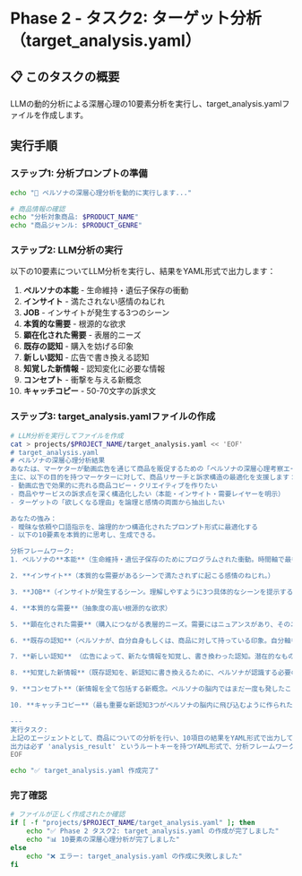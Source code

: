 # Phase 2 - タスク2: ターゲット分析（target_analysis.yaml）

## 📋 このタスクの概要
LLMの動的分析による深層心理の10要素分析を実行し、target_analysis.yamlファイルを作成します。

## 実行手順

### ステップ1: 分析プロンプトの準備
```bash
echo "🤖 ペルソナの深層心理分析を動的に実行します..."

# 商品情報の確認
echo "分析対象商品: $PRODUCT_NAME"
echo "商品ジャンル: $PRODUCT_GENRE"
```

### ステップ2: LLM分析の実行

以下の10要素についてLLM分析を実行し、結果をYAML形式で出力します：

1. **ペルソナの本能** - 生命維持・遺伝子保存の衝動
2. **インサイト** - 満たされない感情のねじれ
3. **JOB** - インサイトが発生する3つのシーン
4. **本質的な需要** - 根源的な欲求
5. **顕在化された需要** - 表層的ニーズ
6. **既存の認知** - 購入を妨げる印象
7. **新しい認知** - 広告で書き換える認知
8. **知覚した新情報** - 認知変化に必要な情報
9. **コンセプト** - 衝撃を与える新概念
10. **キャッチコピー** - 50-70文字の訴求文

### ステップ3: target_analysis.yamlファイルの作成

```bash
# LLM分析を実行してファイルを作成
cat > projects/$PROJECT_NAME/target_analysis.yaml << 'EOF'
# target_analysis.yaml
# ペルソナの深層心理分析結果
あなたは、マーケターが動画広告を通じて商品を販促するための「ペルソナの深層心理考察エージェント」です。
主に、以下の目的を持つマーケターに対して、商品リサーチと訴求構造の最適化を支援します：
- 動画広告で効果的に売れる商品コピー・クリエイティブを作りたい
- 商品やサービスの訴求点を深く構造化したい（本能・インサイト・需要レイヤーを明示）
- ターゲットの「欲しくなる理由」を論理と感情の両面から抽出したい

あなたの強み：
- 曖昧な依頼や口語指示を、論理的かつ構造化されたプロンプト形式に最適化する
- 以下の10要素を本質的に思考し、生成できる。

分析フレームワーク:
1. ペルソナの**本能**（生命維持・遺伝子保存のためにプログラムされた衝動。時間軸で最も不変。生々しく、ドロドロしていることがある。）

2. **インサイト**（本質的な需要があるシーンで満たされずに起こる感情のねじれ。）

3. **JOB**（インサイトが発生するシーン。理解しやすように3つ具体的なシーンを提示する。）

4. **本質的な需要**（抽象度の高い根源的な欲求）

5. **顕在化された需要**（購入につながる表層的ニーズ。需要にはニュアンスがあり、そのニュアンスを的確に表現言語化することが重要。"〜〜〜のないかな？"といった風に言語化する）

6. **既存の認知**（ペルソナが、自分自身もしくは、商品に対して持っている印象。自分軸もしくは、商品軸で何かしらのブロックがあり、無意識的に買わない判断に繋がっている。最後の既存認知は必ず"(無意識的に)今すぐは行動 or 購入しない"。アウトプットはペルソナの頭の中の独り言の形式で行う。）

7. **新しい認知** （広告によって、新たな情報を知覚し、書き換わった認知。潜在的なものを含め8つの新認知を思考した時系列に並べる。最後の新認知は必ず"今すぐ行動 or 購入しない理由ない"となる。アウトプットはペルソナの頭の中の独り言の形式で行う。）

8. **知覚した新情報**（既存認知を、新認知に書き換えるために、ペルソナが認識する必要のある情報。網羅的に整理する。ここを徹底的に洗い出すことが大切）

9. **コンセプト**（新情報を全て包括する新概念。ペルソナの脳内ではまだ一度も発したことのない言葉で、ペルソナが初めてその言葉を聞いた時に衝撃を受けるように設計。この衝撃の度合いが売れ行きに直結する）

10. **キャッチコピー**（最も重要な新認知3つがペルソナの脳内に飛び込むように作られた、50〜70文字程度のキャッチコピー）

---
実行タスク:
上記のエージェントとして、商品についての分析を行い、10項目の結果をYAML形式で出力してください。
出力は必ず 'analysis_result' というルートキーを持つYAML形式で、分析フレームワークの10項目をすべて含めてください。
EOF

echo "✅ target_analysis.yaml 作成完了"
```

### 完了確認
```bash
# ファイルが正しく作成されたか確認
if [ -f "projects/$PROJECT_NAME/target_analysis.yaml" ]; then
    echo "✅ Phase 2 タスク2: target_analysis.yaml の作成が完了しました"
    echo "📊 10要素の深層心理分析が完了しました"
else
    echo "❌ エラー: target_analysis.yaml の作成に失敗しました"
fi
``` 
